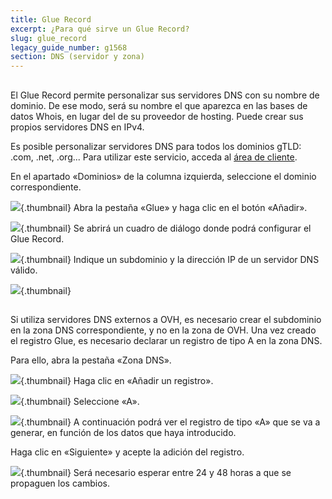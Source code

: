 ```yaml
---
title: Glue Record
excerpt: ¿Para qué sirve un Glue Record?
slug: glue_record
legacy_guide_number: g1568
section: DNS (servidor y zona)
---
```



## 
El Glue Record permite personalizar sus servidores DNS con su nombre de dominio. De ese modo, será su nombre el que aparezca en las bases de datos Whois, en lugar del de su proveedor de hosting. Puede crear sus propios servidores DNS en IPv4.

Es posible personalizar servidores DNS para todos los dominios gTLD: .com, .net, .org...
Para utilizar este servicio, acceda al [área de cliente](https://www.ovh.com/manager/web/login.html).

En el apartado «Dominios» de la columna izquierda, seleccione el dominio correspondiente.

![](images/img_2903.jpg){.thumbnail}
Abra la pestaña «Glue» y haga clic en el botón «Añadir».

![](images/img_2900.jpg){.thumbnail}
Se abrirá un cuadro de diálogo donde podrá configurar el Glue Record.

![](images/img_2901.jpg){.thumbnail}
Indique un subdominio y la dirección IP de un servidor DNS válido.

![](images/img_2902.jpg){.thumbnail}


## 
Si utiliza servidores DNS externos a OVH, es necesario crear el subdominio en la zona DNS correspondiente, y no en la zona de OVH.
Una vez creado el registro Glue, es necesario declarar un registro de tipo A en la zona DNS.

Para ello, abra la pestaña «Zona DNS».

![](images/img_2953.jpg){.thumbnail}
Haga clic en «Añadir un registro».

![](images/img_2952.jpg){.thumbnail}
Seleccione «A».

![](images/img_2956.jpg){.thumbnail}
A continuación podrá ver el registro de tipo «A» que se va a generar, en función de los datos que haya introducido. 

Haga clic en «Siguiente» y acepte la adición del registro.

![](images/img_2954.jpg){.thumbnail}
Será necesario esperar entre 24 y 48 horas a que se propaguen los cambios.

